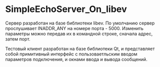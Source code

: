 # SimpleEchoServer_On_libev

Сервер разработан на базе библиотеки libev. 
По умолчанию сервер прослушивает INADDR_ANY на номере порта - 5000.
Изменить параметры можно передав их в командной строке, сначала адрес, затем порт.

Тестовый клиент разработан на базе библиотеки Qt, и представляет собой примитивный 
интерфейс с пользоваетльским вводом параметров подключения, и окнами ввода и вывода сообщений.
